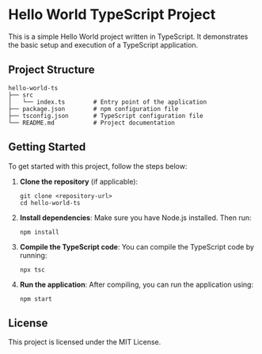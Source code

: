 # Hello World TypeScript Project

This is a simple Hello World project written in TypeScript. It demonstrates the basic setup and execution of a TypeScript application.

## Project Structure

```
hello-world-ts
├── src
│   └── index.ts        # Entry point of the application
├── package.json        # npm configuration file
├── tsconfig.json       # TypeScript configuration file
└── README.md           # Project documentation
```

## Getting Started

To get started with this project, follow the steps below:

1. **Clone the repository** (if applicable):
   ```
   git clone <repository-url>
   cd hello-world-ts
   ```

2. **Install dependencies**:
   Make sure you have Node.js installed. Then run:
   ```
   npm install
   ```

3. **Compile the TypeScript code**:
   You can compile the TypeScript code by running:
   ```
   npx tsc
   ```

4. **Run the application**:
   After compiling, you can run the application using:
   ```
   npm start
   ```

## License

This project is licensed under the MIT License.